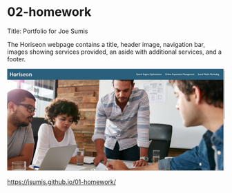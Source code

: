 # 02-homework

Title: Portfolio for Joe Sumis

The Horiseon webpage contains a title, header image, navigation bar, images showing services provided, an aside with additional services, and a footer.


<img src="./assets/images/screencap.jpg" alt="screencap from finished live webpage" />

https://jsumis.github.io/01-homework/